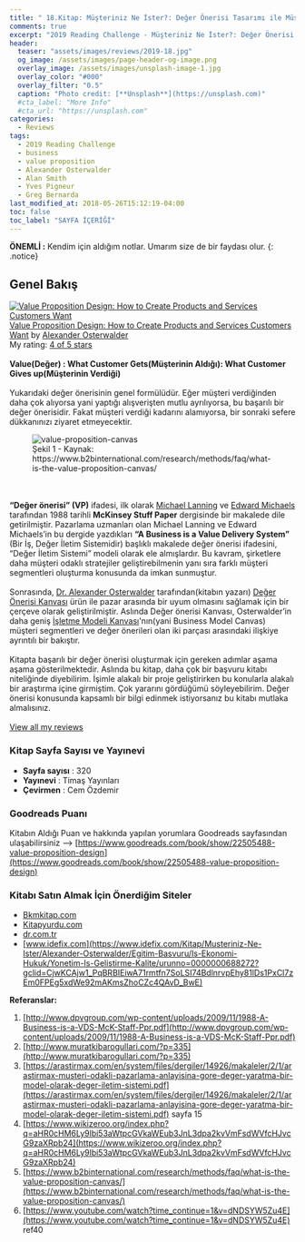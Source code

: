 ```yaml
---
title: " 18.Kitap: Müşteriniz Ne İster?: Değer Önerisi Tasarımı ile Müşteri Odaklı Yönetim(Value Proposition Design: How to Create Products and Services Customers Want)"
comments: true
excerpt: "2019 Reading Challenge - Müşteriniz Ne İster?: Değer Önerisi Tasarımı ile Müşteri Odaklı Yönetim - Yazar: Alan Smith, Yves Pigneur, Alexander Osterwalder, Greg Bernarda"
header:
  teaser: "assets/images/reviews/2019-18.jpg"
  og_image: /assets/images/page-header-og-image.png
  overlay_image: /assets/images/unsplash-image-1.jpg
  overlay_color: "#000"
  overlay_filter: "0.5"
  caption: "Photo credit: [**Unsplash**](https://unsplash.com)"
  #cta_label: "More Info"
  #cta_url: "https://unsplash.com"
categories:
  - Reviews
tags:
  - 2019 Reading Challenge
  - business
  - value proposition
  - Alexander Osterwalder
  - Alan Smith
  - Yves Pigneur
  - Greg Bernarda
last_modified_at: 2018-05-26T15:12:19-04:00
toc: false
toc_label: "SAYFA İÇERİĞİ"
---
```




**ÖNEMLİ :** Kendim için aldığım notlar. Umarım size de bir faydası olur.
{: .notice}

## Genel Bakış

<a href="https://www.goodreads.com/book/show/22505488-value-proposition-design" style="float: left; padding-right: 20px"><img border="0" alt="Value Proposition Design: How to Create Products and Services Customers Want" src="https://i.gr-assets.com/images/S/compressed.photo.goodreads.com/books/1410066532l/22505488._SX98_.jpg" /></a><a href="https://www.goodreads.com/book/show/22505488-value-proposition-design">Value Proposition Design: How to Create Products and Services Customers Want</a> by <a href="https://www.goodreads.com/author/show/3309113.Alexander_Osterwalder">Alexander Osterwalder</a><br/>
My rating: <a href="https://www.goodreads.com/review/show/2833591874">4 of 5 stars</a><br /><br />
<b>Value(Değer) : What Customer Gets(Müşterinin Aldığı): What Customer Gives up(Müşterinin Verdiği)</b><br /><br />Yukarıdaki değer önerisinin genel formülüdür. Eğer müşteri verdiğinden daha çok alıyorsa yani yaptığı alışverişten mutlu ayrılıyorsa, bu başarılı bir değer önerisidir. Fakat müşteri verdiği kadarını alamıyorsa, bir sonraki sefere dükkanınızı ziyaret etmeyecektir.

<figure >
  <img src="{{ site.url }}{{ site.baseurl }}/assets/images/reviews/value-proposition-canvas.png" alt="value-proposition-canvas">
  <figcaption>Şekil 1 - Kaynak: https://www.b2binternational.com/research/methods/faq/what-is-the-value-proposition-canvas/ </figcaption>
</figure>

<br /><br /><b>“Değer önerisi” (VP)</b> ifadesi, ilk olarak <u>Michael Lanning</u> ve <u>Edward Michaels</u> tarafından 1988 tarihli <b>McKinsey Stuff Paper</b> dergisinde bir makalede dile getirilmiştir. Pazarlama uzmanları olan Michael Lanning ve Edward Michaels’in bu dergide yazdıkları <b>“A Business is a Value Delivery System”</b> (Bir İş, Değer İletim Sistemidir) başlıklı makalede değer önerisi ifadesini, “Değer İletim Sistemi” modeli olarak ele almışlardır. Bu kavram, şirketlere daha müşteri odaklı stratejiler geliştirebilmenin yanı sıra farklı müşteri segmentleri oluşturma konusunda da imkan sunmuştur.<br /><br />Sonrasında, <u>Dr. Alexander Osterwalder</u> tarafından(kitabın yazarı) <u>Değer Önerisi Kanvası</u> ürün ile pazar arasında bir uyum olmasını sağlamak için bir çerçeve olarak geliştirilmiştir. Aslında Değer önerisi Kanvası, Osterwalder’in daha geniş <u>İşletme Modeli Kanvası</u>'nın(yani Business Model Canvas) müşteri segmentleri ve değer önerileri olan iki parçası arasındaki ilişkiye ayrıntılı bir bakıştır.<br /><br />Kitapta başarılı bir değer önerisi oluşturmak için gereken adımlar aşama aşama gösterilmektedir. Aslında bu kitap, daha çok bir başvuru kitabı niteliğinde diyebilirim. İşimle alakalı bir proje geliştirirken bu konularla alakalı bir araştırma içine girmiştim. Çok yararını gördüğümü söyleyebilirim. Değer önerisi konusunda kapsamlı bir bilgi edinmek istiyorsanız bu kitabı mutlaka almalısınız.
<br/><br/>
<a href="https://www.goodreads.com/review/list/88145705-hasan-elik">View all my reviews</a>



### Kitap Sayfa Sayısı ve Yayınevi
- **Sayfa sayısı** : 320
- **Yayınevi** : Timaş Yayınları
- **Çevirmen** : Cem Özdemir

### Goodreads Puanı

Kitabın Aldığı Puan ve hakkında yapılan yorumlara Goodreads sayfasından ulaşabilirsiniz --> [https://www.goodreads.com/book/show/22505488-value-proposition-design](https://www.goodreads.com/book/show/22505488-value-proposition-design)

### Kitabı Satın Almak İçin Önerdiğim Siteler

- [Bkmkitap.com](https://www.bkmkitap.com/musteriniz-ne-ister?gclid=CjwKCAjw1_PqBRBIEiwA71rmtTAjOSz_gvie1vF3b8WDMeVjfZ4o9aB9pJ2dp-h_q0HES3oGrY9C7hoCPOIQAvD_BwE)
- [Kitapyurdu.com](https://www.kitapyurdu.com/kitap/musteriniz-ne-ister/392708.html?gclid=CjwKCAjw1_PqBRBIEiwA71rmtUt9NiFxn5dJrHiaAHZ31NhOM3cMcdKBZMgaFcv2QcYIir4jDsMYHxoCGTEQAvD_BwE)
- [dr.com.tr](https://www.dr.com.tr/Kitap/Musteriniz-Ne-Ister/Alexander-Osterwalder/Egitim-Basvuru/Is-Ekonomi-Hukuk/Yonetim-Is-Gelistirme-Kalite/urunno=0000000688272)
- [www.idefix.com](https://www.idefix.com/Kitap/Musteriniz-Ne-Ister/Alexander-Osterwalder/Egitim-Basvuru/Is-Ekonomi-Hukuk/Yonetim-Is-Gelistirme-Kalite/urunno=0000000688272?gclid=CjwKCAjw1_PqBRBIEiwA71rmtfn7SoLSI74BdlnrvpEhy81lDs1PxCl7zEm0FPEg5xdWe92mAKmsZhoCZc4QAvD_BwE)

**Referanslar:**

1. [http://www.dpvgroup.com/wp-content/uploads/2009/11/1988-A-Business-is-a-VDS-McK-Staff-Ppr.pdf](http://www.dpvgroup.com/wp-content/uploads/2009/11/1988-A-Business-is-a-VDS-McK-Staff-Ppr.pdf)
2. [http://www.muratkibarogullari.com/?p=335](http://www.muratkibarogullari.com/?p=335)
3. [https://arastirmax.com/en/system/files/dergiler/14926/makaleler/2/1/arastirmax-musteri-odakli-pazarlama-anlayisina-gore-deger-yaratma-bir-model-olarak-deger-iletim-sistemi.pdf](https://arastirmax.com/en/system/files/dergiler/14926/makaleler/2/1/arastirmax-musteri-odakli-pazarlama-anlayisina-gore-deger-yaratma-bir-model-olarak-deger-iletim-sistemi.pdf) sayfa 15
4. [https://www.wikizeroo.org/index.php?q=aHR0cHM6Ly9lbi53aWtpcGVkaWEub3JnL3dpa2kvVmFsdWVfcHJvcG9zaXRpb24](https://www.wikizeroo.org/index.php?q=aHR0cHM6Ly9lbi53aWtpcGVkaWEub3JnL3dpa2kvVmFsdWVfcHJvcG9zaXRpb24)
5. [https://www.b2binternational.com/research/methods/faq/what-is-the-value-proposition-canvas/](https://www.b2binternational.com/research/methods/faq/what-is-the-value-proposition-canvas/)
6. [https://www.youtube.com/watch?time_continue=1&v=dNDSYW5Zu4E](https://www.youtube.com/watch?time_continue=1&v=dNDSYW5Zu4E) ref40
